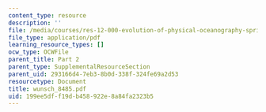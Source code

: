 ```yaml
---
content_type: resource
description: ''
file: /media/courses/res-12-000-evolution-of-physical-oceanography-spring-2007/199ee5dff19db458922e8a84fa2323b5_wunsch_8485.pdf
file_type: application/pdf
learning_resource_types: []
ocw_type: OCWFile
parent_title: Part 2
parent_type: SupplementalResourceSection
parent_uid: 293166d4-7eb3-8b0d-338f-324fe69a2d53
resourcetype: Document
title: wunsch_8485.pdf
uid: 199ee5df-f19d-b458-922e-8a84fa2323b5
---
```

